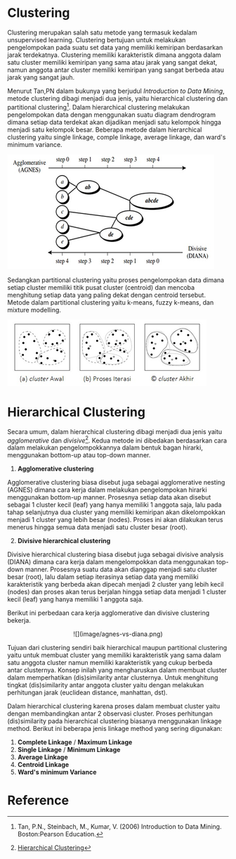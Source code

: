 # Clustering

Clustering merupakan salah satu metode yang termasuk kedalam unsupervised learning. Clustering bertujuan untuk melakukan pengelompokan pada suatu set data yang memiliki kemiripan berdasarkan jarak terdekatnya. Clustering memiliki karakteristik dimana anggota dalam satu cluster memiliki kemiripan yang sama atau jarak yang sangat dekat, namun anggota antar cluster memiliki kemiripan yang sangat berbeda atau jarak yang sangat jauh. 

Menurut Tan,PN dalam bukunya yang berjudul *Introduction to Data Mining*, metode clustering dibagi menjadi dua jenis, yaitu hierarchical clustering dan partitional clustering[^1]. Dalam hierarchical clustering melakukan pengelompokan data dengan menggunakan suatu diagram dendrogram dimana setiap data terdekat akan dijadikan menjadi satu kelompok hingga menjadi satu kelompok besar. Beberapa metode dalam hierarchical clustering yaitu single linkage, comple linkage, average linkage, dan ward's minimum variance.

![](image/hc.png)

Sedangkan partitional clustering yaitu proses pengelompokan data dimana setiap cluster memiliki titik pusat cluster (centroid) dan mencoba menghitung setiap data yang paling dekat dengan centroid tersebut. Metode dalam partitional clustering yaitu k-means, fuzzy k-means, dan mixture modelling.

![](image/partitional.png)

# Hierarchical Clustering

Secara umum, dalam hierarchical clustering dibagi menjadi dua jenis yaitu *agglomerative* dan *divisive*[^2]. Kedua metode ini dibedakan berdasarkan cara dalam melakukan pengelompokkannya dalam bentuk bagan hirarki, menggunakan bottom-up atau top-down manner.

1. **Agglomerative clustering** 

Agglomerative clustering biasa disebut juga sebagai agglomerative nesting (AGNES) dimana cara kerja dalam melakukan pengelompokan hirarki menggunakan bottom-up manner. Prosesnya setiap data akan disebut sebagai 1 cluster kecil (leaf) yang hanya memiliki 1 anggota saja, lalu pada tahap selanjutnya dua cluster yang memiliki kemiripan akan dikelompokkan menjadi 1 cluster yang lebih besar (nodes). Proses ini akan dilakukan terus menerus hingga semua data menjadi satu cluster besar (root). 

2. **Divisive hierarchical clustering**

Divisive hierarchical clustering biasa disebut juga sebagai divisive analysis (DIANA) dimana cara kerja dalam mengelompokkan data menggunakan top-down manner. Prosesnya suatu data akan dianggap menjadi satu cluster besar (root), lalu dalam setiap iterasinya setiap data yang memiliki karakteristik yang berbeda akan dipecah menjadi 2 cluster yang lebih kecil (nodes) dan proses akan terus berjalan hingga setiap data menjadi 1 cluster kecil (leaf) yang hanya memiliki 1 anggota saja.

Berikut ini perbedaan cara kerja agglomerative dan divisive clustering bekerja.

<center>
![](image/agnes-vs-diana.png)
</center>

Tujuan dari clustering sendiri baik hierarchical maupun partitional clustering yaitu untuk membuat cluster yang memiliki karakteristik yang sama dalam satu anggota cluster namun memiliki karakteristik yang cukup berbeda antar clusternya. Konsep inilah yang mengharuskan dalam membuat cluster dalam memperhatikan (dis)similarity antar clusternya. Untuk menghitung tingkat (dis)similarity antar anggota cluster yaitu dengan melakukan perhitungan jarak (euclidean distance, manhattan, dst). 

Dalam hierarchical clustering karena proses dalam membuat cluster yaitu dengan membandingkan antar 2 observasi cluster. Proses perhitungan (dis)similarity pada hierarchical clustering biasanya menggunakan linkage method. Berikut ini beberapa jenis linkage method yang sering digunakan:

1. **Complete Linkage** / **Maximum Linkage**
2. **Single Linkage** / **Minimum Linkage**
3. **Average Linkage**
4. **Centroid Linkage**
5. **Ward's minimum Variance**


 
# Reference

[^1]: Tan, P.N., Steinbach, M., Kumar, V. (2006) Introduction to Data Mining. Boston:Pearson Education.
[^2]: [Hierarchical Clustering](https://uc-r.github.io/hc_clustering)

